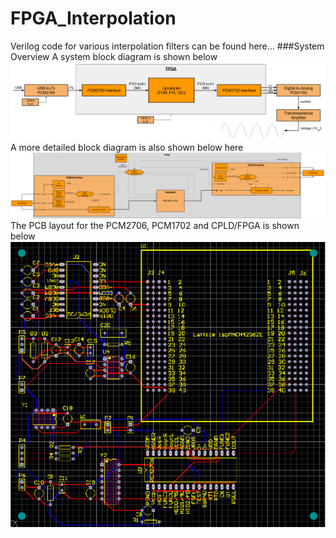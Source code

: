 # FPGA_Interpolation
Verilog code for various interpolation filters can be found here...
###System Overview
A system block diagram is shown below
![Block Diagram](/documentation/block_overview.png "Block Diagram")
A more detailed block diagram is also shown below here
![Detailed Block Diagram](/documentation/block_overview_detail_general.png "Detailed Block Diagram")
The PCB layout for the PCM2706, PCM1702 and CPLD/FPGA is shown below
![PCB](/documentation/pcb.png "PCB")

